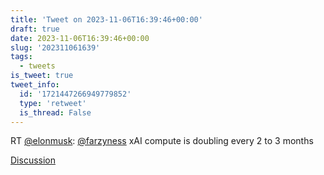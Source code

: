 ```yaml
---
title: 'Tweet on 2023-11-06T16:39:46+00:00'
draft: true
date: 2023-11-06T16:39:46+00:00
slug: '202311061639'
tags:
  - tweets
is_tweet: true
tweet_info:
  id: '1721447266949779852'
  type: 'retweet'
  is_thread: False
---
```




RT [@elonmusk](https://x.com/elonmusk): [@farzyness](https://x.com/farzyness) xAI compute is doubling every 2 to 3 months

[Discussion](https://x.com/sytelus/status/1721447266949779852)
